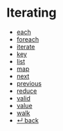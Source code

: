 Iterating
======

- [each](each.md)
- [foreach](foreach.md)
- [iterate](iterate.md)
- [key](key.md)
- [list](list.md)
- [map](map.md)
- [next](next.md)
- [previous](previous.md)
- [reduce](reduce.md)
- [valid](valid.md)
- [value](value.md)
- [walk](walk.md)
- [↵ back](../README.md)
